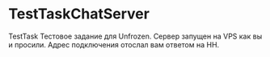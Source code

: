 # TestTaskChatServer
 TestTask
Тестовое задание для Unfrozen. Сервер запущен на VPS как вы и просили. Адрес подключения отослал вам ответом на  HH.
